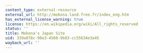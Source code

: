 ```yaml
---
content_type: external-resource
external_url: http://mokona.land.free.fr/index_eng.htm
has_external_license_warning: true
license: https://en.wikipedia.org/wiki/All_rights_reserved
status: ''
title: Mokona's Japan Site
uid: 339a078c-98e3-4560-9b83-cc55634e3a45
wayback_url: ''
---
```

